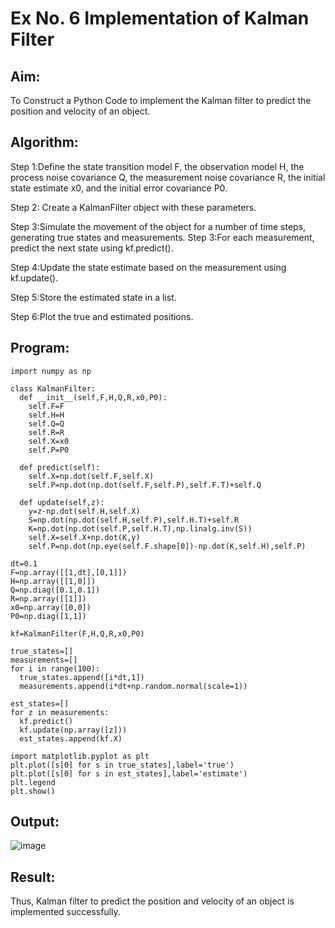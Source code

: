 # Ex No. 6 Implementation of Kalman Filter

## Aim:
To Construct a Python Code to implement the Kalman filter to predict the position and velocity of an object.
## Algorithm:
Step 1:Define the state transition model F, the observation model H, the process noise covariance Q, the measurement noise covariance R, the initial state estimate x0, and the initial error covariance P0.</br>

Step 2: Create a KalmanFilter object with these parameters.</br>

Step 3:Simulate the movement of the object for a number of time steps, generating true states and measurements. Step 3:For each measurement, predict the next state using kf.predict(). </br>

Step 4:Update the state estimate based on the measurement using kf.update(). </br>

Step 5:Store the estimated state in a list. </br>

Step 6:Plot the true and estimated positions.</br>

## Program:
```
import numpy as np

class KalmanFilter:
  def __init__(self,F,H,Q,R,x0,P0):
    self.F=F
    self.H=H
    self.Q=Q
    self.R=R
    self.X=x0
    self.P=P0

  def predict(self):
    self.X=np.dot(self.F,self.X)
    self.P=np.dot(np.dot(self.F,self.P),self.F.T)+self.Q

  def update(self,z):
    y=z-np.dot(self.H,self.X)
    S=np.dot(np.dot(self.H,self.P),self.H.T)+self.R
    K=np.dot(np.dot(self.P,self.H.T),np.linalg.inv(S))
    self.X=self.X+np.dot(K,y)
    self.P=np.dot(np.eye(self.F.shape[0])-np.dot(K,self.H),self.P)

dt=0.1
F=np.array([[1,dt],[0,1]])
H=np.array([[1,0]])
Q=np.diag([0.1,0.1])
R=np.array([[1]])
x0=np.array([0,0])
P0=np.diag([1,1])

kf=KalmanFilter(F,H,Q,R,x0,P0)

true_states=[]
measurements=[]
for i in range(100):
  true_states.append([i*dt,1])
  measurements.append(i*dt+np.random.normal(scale=1))

est_states=[]
for z in measurements:
  kf.predict()
  kf.update(np.array([z]))
  est_states.append(kf.X)

import matplotlib.pyplot as plt
plt.plot([s[0] for s in true_states],label='true')
plt.plot([s[0] for s in est_states],label='estimate')
plt.legend
plt.show()
```
## Output:
![image](https://github.com/praveenst13/Experiment-4---Implementation-of-Kalman-Filter/assets/118787793/02670805-5e79-4b98-ae24-bd59820b14c4)

## Result:
Thus, Kalman filter to predict the position and velocity of an object is implemented successfully.

